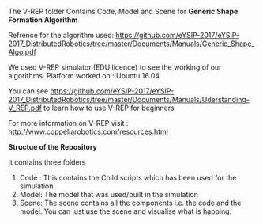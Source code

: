 The V-REP folder Contains Code, Model and Scene for __Generic Shape Formation Algorithm__

Refrence for the algorithm used: https://github.com/eYSIP-2017/eYSIP-2017_DistributedRobotics/tree/master/Documents/Manuals/Generic_Shape_Algo.pdf

We used V-REP simulator (EDU licence) to see the working of our algorithms.
Platform worked on : Ubuntu 16.04 

You can see https://github.com/eYSIP-2017/eYSIP-2017_DistributedRobotics/tree/master/Documents/Manuals/Uderstanding-V_REP.pdf to learn how to use V-REP for beginners

For more information on V-REP visit : http://www.coppeliarobotics.com/resources.html

__Structue of the Repository__

It contains three folders
1) Code : This contains the Child scripts which has been used for the simulation
2) Model: The model that was used/built in the simulation
3) Scene: The scene contains all the components i.e. the code and the model. You can just use the scene and visualise what is happing.